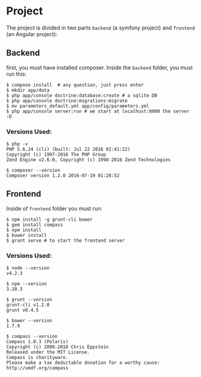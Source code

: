 # Project

The project is divided in two parts `backend` (a symfony project) and `frontend` (an Angular project):

## Backend

first, you must have installed composer. Inside the `backend` folder, you must run this:

```
$ compose install  # any question, just press enter
$ mkdir app/data
$ php app/console doctrine:database:create # a sqlite DB
$ php app/console doctrine:migrations:migrate
$ mv parameters_default.yml app/config/parameters.yml
$ php app/console server:run # we start at localhost:8000 the server :D
```


### Versions Used:
```
$ php -v
PHP 5.6.24 (cli) (built: Jul 22 2016 02:41:22)
Copyright (c) 1997-2016 The PHP Group
Zend Engine v2.6.0, Copyright (c) 1998-2016 Zend Technologies

$ composer --version
Composer version 1.2.0 2016-07-19 01:28:52
```

## Frontend

Inside of `frontend` folder you must run:

```
$ npm install -g grunt-cli bower
$ gem install compass
$ npm install
$ bower install
$ grunt serve # to start the frontend server
```

### Versions Used:
```
$ node --version
v4.2.3

$ npm --version
3.10.3

$ grunt --version
grunt-cli v1.2.0
grunt v0.4.5

$ bower --version
1.7.9

$ compass --version
Compass 1.0.3 (Polaris)
Copyright (c) 2008-2016 Chris Eppstein
Released under the MIT License.
Compass is charityware.
Please make a tax deductable donation for a worthy cause: http://umdf.org/compass
```
